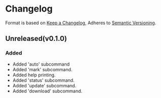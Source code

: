 # Changelog

Format is based on [Keep a Changelog](https://keepachangelog.com/en/1.0.0/),
Adheres to [Semantic Versioning](https://semver.org/spec/v2.0.0.html).

## Unreleased(v0.1.0)

### Added
- Added 'auto' subcommand
- Added 'mark' subcommand.
- Added help printing.
- Added 'status' subcommand.
- Added 'update' subcommand.
- Added 'download' subcommand.
